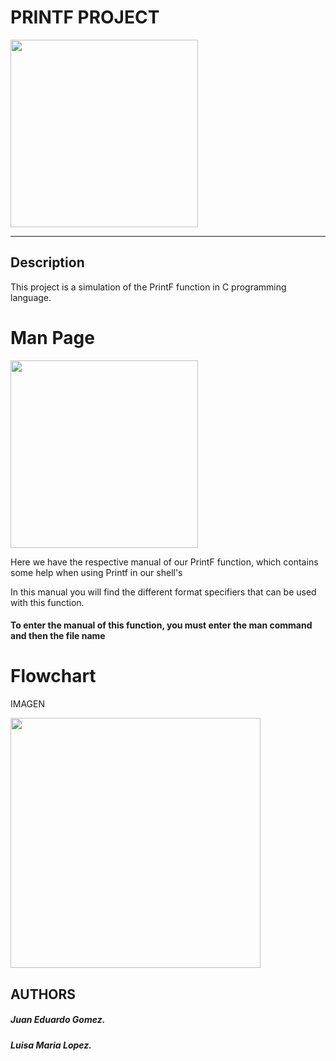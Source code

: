 <html>
<body>
<h1>PRINTF PROJECT</h1>
<img src= "https://i.ytimg.com/vi/mZFdyoZhUb4/maxresdefault.jpg" width="300" height="auto"/>
<hr>

<h2>Description</h2>

<p>This project is a simulation of the PrintF function in C programming language.</p>

<h1>Man Page</h1>
<img src= "https://theburningmonk.com/wp-content/uploads/2010/01/image17.png" width="300" height="auto"/>

<p>Here we have the respective manual of our PrintF function, which contains some help when using Printf in our shell's</p>
<p> In this manual you will find the different format specifiers that can be used with this function.</p>

<h4>To enter the manual of this function, you must enter the man command and then the file name</h4> 

<h1>Flowchart</h1>

<p>IMAGEN</p>

<img src= "https://i.pinimg.com/originals/b8/09/27/b80927e5d832e5535c1b3fbf5be51689.jpg" width="400" height="auto"/>

<h2>AUTHORS</h2>
<h5>Juan Eduardo Gomez.</h5>
<h5>Luisa Maria Lopez.</h5>
</body>
</html>